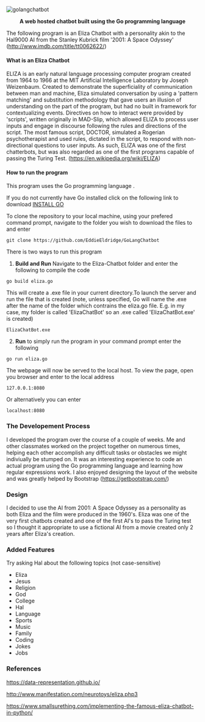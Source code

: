 ![golangchatbot](https://user-images.githubusercontent.com/22448079/38645770-2b4248b8-3ddd-11e8-9b5a-7baca873756e.png)


<p align="center">
  <b>A web hosted chatbot built using the Go programming language</b><br>
</p>

The following program is an Eliza Chatbot with a personality akin to the Hal9000 AI from the Stanley Kubrick film '2001: A Space Odyssey' (http://www.imdb.com/title/tt0062622/)

#### What is an Eliza Chatbot
ELIZA is an early natural language processing computer program created from 1964 to 1966 at the MIT Artificial Intelligence Laboratory by Joseph Weizenbaum. Created to demonstrate the superficiality of communication between man and machine, Eliza simulated conversation by using a 'pattern matching' and substitution methodology that gave users an illusion of understanding on the part of the program, but had no built in framework for contextualizing events. Directives on how to interact were provided by 'scripts', written originally in MAD-Slip, which allowed ELIZA to process user inputs and engage in discourse following the rules and directions of the script. The most famous script, DOCTOR, simulated a Rogerian psychotherapist and used rules, dictated in the script, to respond with non-directional questions to user inputs. As such, ELIZA was one of the first chatterbots, but was also regarded as one of the first programs capable of passing the Turing Test. (https://en.wikipedia.org/wiki/ELIZA)

#### How to run the program
This program uses the Go programming language .

If you do not currently have Go installed click on the following link to download [INSTALL GO](https://golang.org/dl/)

To clone the repository to your local machine, using your prefered command prompt, navigate to the folder you wish to download the files to and enter
```
git clone https://github.com/EddieEldridge/GoLangChatbot
```
There is two ways to run this program
1. **Build and Run**
 Navigate to the Eliza-Chatbot folder and enter the following to compile the code 
```
go build eliza.go
```
This will create a .exe file in your current directory.To launch the server and run the file that is created (note, unless specified, Go will name the .exe after the name of the folder which contrains the eliza.go file. E.g. in my case, my folder is called 'ElizaChatBot' so an .exe called 'ElizaChatBot.exe' is created)
```
ElizaChatBot.exe
```
2. **Run** to simply run the program in your command prompt enter the following 
```
go run eliza.go
```  
The webpage will now be served to the local host. To view the page, open you browser and enter to the local address
```
127.0.0.1:8080
```
Or alternatively you can enter
```
localhost:8080
```
### The Developement Process
I developed the program over the course of a couple of weeks. Me and other classmates worked on the project together on numerous times, helping each other accomplish any difficult tasks or obstacles we might indiviually be stumped on. It was an interesting
experience to code an actual program using the Go programming language and learning how regular expressions work. I also enjoyed designing the layout of the website and was greatly helped by Bootstrap (https://getbootstrap.com/)

### Design
I decided to use the AI from 2001: A Space Odyssey as a personality as both Eliza and the film were produced in the 1960's. Eliza was one of the very first chatbots created and one of the first AI's to pass the Turing test so I thought it appropriate to use a fictional AI from a movie created only 2 years after Eliza's creation.

### Added Features
Try asking Hal about the following topics (not case-sensitive)
* Eliza
* Jesus
* Religion
* God
* College
* Hal 
* Language
* Sports
* Music
* Family
* Coding
* Jokes
* Jobs

### References
https://data-representation.github.io/

http://www.manifestation.com/neurotoys/eliza.php3

https://www.smallsurething.com/implementing-the-famous-eliza-chatbot-in-python/


